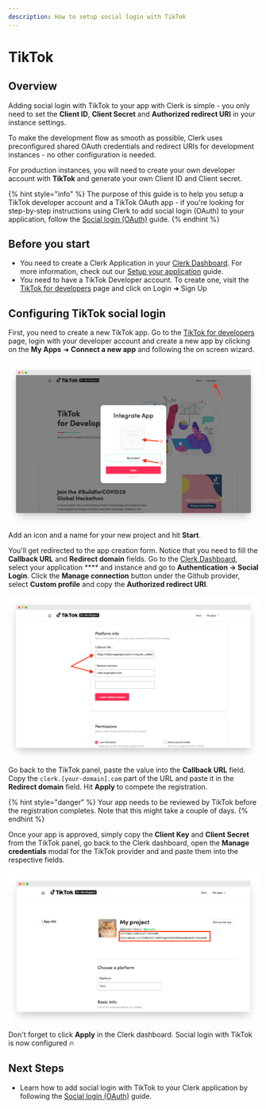 ```yaml
---
description: How to setup social login with TikTok
---
```


# TikTok

## Overview

Adding social login with TikTok to your app with Clerk is simple -  you only need to set the **Client ID**, **Client Secret** and **Authorized redirect URI** in your instance settings.

To make the development flow as smooth as possible, Clerk uses preconfigured shared OAuth credentials and redirect URIs for development instances - no other configuration is needed.&#x20;

For production instances, you will need to create your own developer account with **TikTok** and generate your own Client ID and Client secret.

{% hint style="info" %}
The purpose of this guide is to help you setup a TikTok developer account and a TikTok OAuth app - if you're looking for step-by-step instructions using Clerk to add social login (OAuth) to your application, follow the [Social login (OAuth)](../../popular-guides/social-login-oauth.md) guide.
{% endhint %}

## Before you start

* You need to create a Clerk Application in your [Clerk Dashboard](https://dashboard.clerk.dev). For more information, check out our [Setup your application](../../popular-guides/setup-your-application.md) guide.
* You need to have a TikTok Developer account. To create one, visit the [TikTok for developers](https://developers.tiktok.com) page and click on Login ➜ Sign Up

## Configuring TikTok social login

First, you need to create a new TikTok app. Go to the [TikTok for developers](https://developers.tiktok.com) page, login with your developer account and create a new app by clicking on the **My Apps**  ➜  **Connect a new app**  and following the on screen wizard.

![Creating a new TikTok app](../../.gitbook/assets/screely-1628428985188.png)

Add an icon and a name for your new project and hit **Start**.&#x20;

You'll get redirected to the app creation form. Notice that you need to fill the **Callback URL** and **Redirect domain** fields. Go to the [Clerk Dashboard](https://dashboard.clerk.dev), select your application **** and instance and go to **Authentication -> Social Login**. Click the **Manage connection** button under the Github provider, select **Custom profile** and copy the **Authorized redirect URI**.&#x20;

![Filling the Callback URL and Redirect domain fields](../../.gitbook/assets/screely-1628431072612.png)

Go back to the TikTok panel, paste the value into the **Callback URL** field. Copy the `clerk.[your-domain].com` part of the URL and paste it in the **Redirect domain** field. Hit **Apply** to compete the registration.

{% hint style="danger" %}
Your app needs to be reviewed by TikTok before the registration completes. Note that this might take a couple of days.
{% endhint %}

Once your app is approved, simply copy the **Client Key** and **Client Secret** from the TikTok panel, go back to the Clerk dashboard, open the **Manage credentials** modal for the TikTok provider and and paste them into the respective fields.

![](../../.gitbook/assets/screely-1629454849538.png)

Don't forget to click **Apply** in the Clerk dashboard. Social login with TikTok is now configured 🔥&#x20;

## Next Steps

* Learn how to add social login with TikTok to your Clerk application by following the [Social login (OAuth)](../../popular-guides/social-login-oauth.md) guide.
